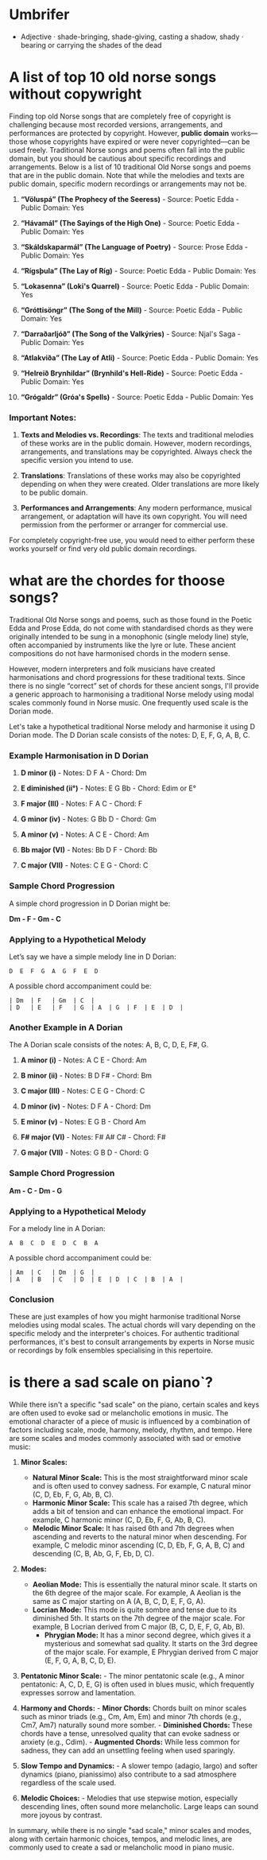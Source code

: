 # Umbrifer

* Adjective · shade-bringing, shade-giving, casting a shadow, shady · bearing or carrying the shades of the dead

# A list of top 10 old norse songs without copywright

Finding top old Norse songs that are completely free of copyright is challenging because most recorded versions, arrangements, and performances are protected by copyright. However, **public domain** works—those whose copyrights have expired or were never copyrighted—can be used freely. Traditional Norse songs and poems often fall into the public domain, but you should be cautious about specific recordings and arrangements. Below is a list of 10 traditional Old Norse songs and poems that are in the public domain. Note that while the melodies and texts are public domain, specific modern recordings or arrangements may not be.

1. **“Völuspá” (The Prophecy of the Seeress)**
        - Source: Poetic Edda
        - Public Domain: Yes
        
2.  **“Hávamál” (The Sayings of the High One)**
        - Source: Poetic Edda
        - Public Domain: Yes

3.  **“Skáldskaparmál” (The Language of Poetry)**
        - Source: Prose Edda
        - Public Domain: Yes

4. **“Rígsþula” (The Lay of Ríg)**
        - Source: Poetic Edda 
        - Public Domain: Yes

5. **“Lokasenna” (Loki's Quarrel)**
        - Source: Poetic Edda
        - Public Domain: Yes
        
6. **“Gróttisöngr” (The Song of the Mill)**
        - Source: Poetic Edda
        - Public Domain: Yes
        
7.  **“Darraðarljóð” (The Song of the Valkýries)**
        - Source: Njal's Saga
        - Public Domain: Yes

8. **“Atlakviða” (The Lay of Atli)**
        - Source: Poetic Edda
        - Public Domain: Yes

9. **“Helreið Brynhildar” (Brynhild's Hell-Ride)**
        - Source: Poetic Edda
        - Public Domain: Yes

10. **“Grógaldr” (Gróa's Spells)**
        - Source: Poetic Edda
        - Public Domain: Yes

### Important Notes:
1. **Texts and Melodies vs. Recordings**: The texts and traditional melodies of these works are in the public domain. However, modern recordings, arrangements, and translations may be copyrighted. Always check the specific version you intend to use.
        
2. **Translations**: Translations of these works may also be copyrighted depending on when they were created. Older translations are more likely to be public domain.
        
3. **Performances and Arrangements**: Any modern performance, musical arrangement, or adaptation will have its own copyright. You will need permission from the performer or arranger for commercial use.

For completely copyright-free use, you would need to either perform these works yourself or find very old public domain recordings.

# what are the chordes for thoose songs?

Traditional Old Norse songs and poems, such as those found in the Poetic Edda and Prose Edda, do not come with standardised chords as they were originally intended to be sung in a monophonic (single melody line) style, often accompanied by instruments like the lyre or lute. These ancient compositions do not have harmonised chords in the modern sense.

However, modern interpreters and folk musicians have created harmonisations and chord progressions for these traditional texts. Since there is no single “correct” set of chords for these ancient songs, I'll provide a generic approach to harmonising a traditional Norse melody using modal scales commonly found in Norse music. One frequently used scale is the Dorian mode.

Let's take a hypothetical traditional Norse melody and harmonise it using D Dorian mode. The D Dorian scale consists of the notes: D, E, F, G, A, B, C.

### Example Harmonisation in D Dorian

1. **D minor (i)**
        - Notes: D F A
        - Chord: Dm

2.  **E diminished (ii°)**
        - Notes: E G Bb
        - Chord: Edim or E°

3. **F major (III)**
        - Notes: F A C
        - Chord: F

4. **G minor (iv)**
        - Notes: G Bb D
        - Chord: Gm

5. **A minor (v)**
        - Notes: A C E
        - Chord: Am
        
6. **Bb major (VI)**
        - Notes: Bb D F
        - Chord: Bb

7. **C major (VII)**
        - Notes: C E G
        - Chord: C

### Sample Chord Progression

A simple chord progression in D Dorian might be:

**Dm - F - Gm - C**

### Applying to a Hypothetical Melody

Let’s say we have a simple melody line in D Dorian:

```
D  E  F  G  A  G  F  E  D
```

A possible chord accompaniment could be:

```
| Dm  | F   | Gm  | C  |
| D   | E   | F   | G  | A  | G  | F  | E  | D  |
```

### Another Example in A Dorian

The A Dorian scale consists of the notes: A, B, C, D, E, F#, G.

1. **A minor (i)**
        - Notes: A C E
        - Chord: Am

2.  **B minor (ii)**
        - Notes: B D F#
        - Chord: Bm

3. **C major (III)**
        - Notes: C E G
        - Chord: C

4. **D minor (iv)**
        - Notes: D F A
        - Chord: Dm

5. **E minor (v)**
        - Notes: E G B
        - Chord Am

6. **F# major (VI)**
        - Notes: F# A# C#
        - Chord: F#

7. **G major (VII)**
        - Notes: G B D
        - Chord: G


### Sample Chord Progression

**Am - C - Dm - G**

### Applying to a Hypothetical Melody

For a melody line in A Dorian:

```
A  B  C  D  E  D  C  B  A
```

A possible chord accompaniment could be:

```
| Am  | C   | Dm  | G  |
| A   | B   | C   | D  | E  | D  | C  | B  | A  |
```

### Conclusion

These are just examples of how you might harmonise traditional Norse melodies using modal scales. The actual chords will vary depending on the specific melody and the interpreter's choices. For authentic traditional performances, it's best to consult arrangements by experts in Norse music or recordings by folk ensembles specialising in this repertoire.

# is there a sad scale on piano`?


While there isn't a specific "sad scale" on the piano, certain scales and keys are often used to evoke sad or melancholic emotions in music. The emotional character of a piece of music is influenced by a combination of factors including scale, mode, harmony, melody, rhythm, and tempo. Here are some scales and modes commonly associated with sad or emotive music:

1. **Minor Scales:**
   - **Natural Minor Scale:** This is the most straightforward minor scale and is often used to convey sadness. For example, C natural minor (C, D, Eb, F, G, Ab, B, C).
   - **Harmonic Minor Scale:** This scale has a raised 7th degree, which adds a bit of tension and can enhance the emotional impact. For example, C harmonic minor (C, D, Eb, F, G, Ab, B, C). 
   - **Melodic Minor Scale:** It has raised 6th and 7th degrees when ascending and reverts to the natural minor when descending. For example, C melodic minor ascending (C, D, Eb, F, G, A, B, C) and descending (C, B, Ab, G, F, Eb, D, C).

2.  **Modes:**
    - **Aeolian Mode:** This is essentially the natural minor scale. It starts on the 6th degree of the major scale. For example, A Aeolian is the same as C major starting on A (A, B, C, D, E, F, G, A). 
    - **Locrian Mode:** This mode is quite sombre and tense due to its diminished 5th. It starts on the 7th degree of the major scale. For example, B Locrian derived from C major (B, C, D, E, F, G, Ab, B).
        - **Phrygian Mode:** It has a minor second degree, which gives it a mysterious and somewhat sad quality. It starts on the 3rd degree of the major scale. For example, E Phrygian derived from C major (E, F, G, A, B, C, D, E).

3. **Pentatonic Minor Scale:**
        - The minor pentatonic scale (e.g., A minor pentatonic: A, C, D, E, G) is often used in blues music, which frequently expresses sorrow and lamentation.  

4. **Harmony and Chords:**
        - **Minor Chords:** Chords built on minor scales such as minor triads (e.g., Cm, Am, Em) and minor 7th chords (e.g., Cm7, Am7) naturally sound more somber.
        - **Diminished Chords:** These chords have a tense, unresolved quality that can evoke sadness or anxiety (e.g., Cdim).
        - **Augmented Chords:** While less common for sadness, they can add an unsettling feeling when used sparingly.

5. **Slow Tempo and Dynamics:**
        - A slower tempo (adagio, largo) and softer dynamics (piano, pianissimo) also contribute to a sad atmosphere regardless of the scale used.

6. **Melodic Choices:**
        - Melodies that use stepwise motion, especially descending lines, often sound more melancholic. Large leaps can sound more joyous by contrast.  

In summary, while there is no single "sad scale," minor scales and modes, along with certain harmonic choices, tempos, and melodic lines, are commonly used to create a sad or melancholic mood in piano music.

